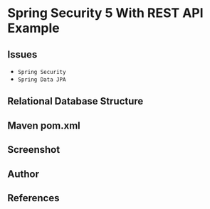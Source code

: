 # Spring Security 5 With REST API Example

## Issues
- `Spring Security`
- `Spring Data JPA`

## Relational Database Structure

## Maven pom.xml

## Screenshot

## Author 

## References
